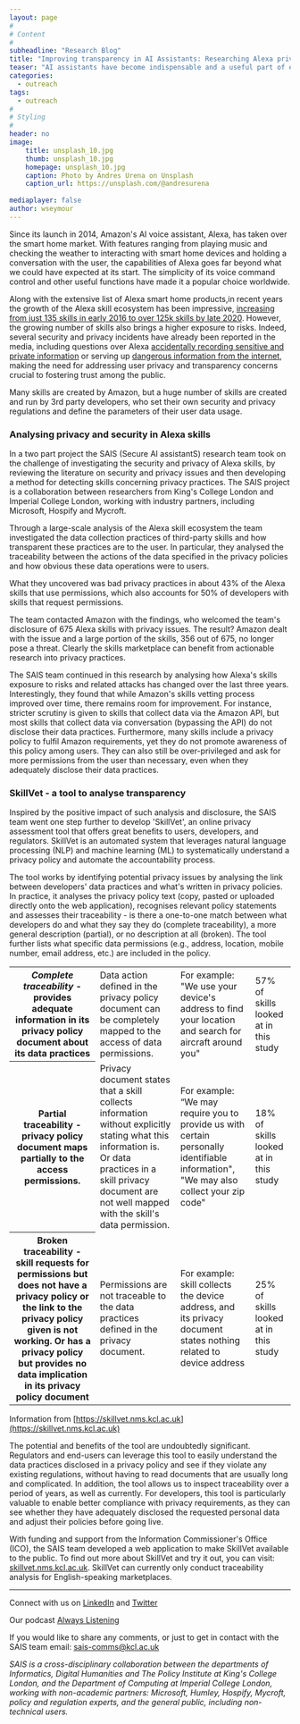 ```yaml
---
layout: page
#
# Content
#
subheadline: "Research Blog"
title: "Improving transparency in AI Assistants: Researching Alexa privacy and accountability to users"
teaser: "AI assistants have become indispensable and a useful part of everyday life for people across the world. However, the key limitation in their uptake has always been the question of data security. The SAIS research team set out to investigate the gap between what users think is happening to their data and what is actually happening to their data. Through a review of current work the research team put together a picture of the Alexa ecosystem and created a way to quantify the transparency of Alexa skills, also leading to the tool Skillvet."
categories:
  - outreach
tags:
  - outreach
#
# Styling
#
header: no
image:
    title: unsplash_10.jpg
    thumb: unsplash_10.jpg
    homepage: unsplash_10.jpg
    caption: Photo by Andres Urena on Unsplash
    caption_url: https://unsplash.com/@andresurena
  
mediaplayer: false
author: wseymour
---
```


Since its launch in 2014, Amazon's AI voice assistant, Alexa, has taken over the smart home market. With features ranging from playing music and checking the weather to interacting with smart home devices and holding a conversation with the user, the capabilities of Alexa goes far beyond what we could have expected at its start. The simplicity of its voice command control and other useful functions have made it a popular choice worldwide.
 
Along with the  extensive list of Alexa smart home products,in recent years the growth of the Alexa skill ecosystem has been impressive, [increasing from just 135 skills in early 2016 to over 125k skills by late 2020](https://nms.kcl.ac.uk/hasp/pubs/edu2022measuring.pdf). However, the growing number of skills also brings a higher exposure to risks. Indeed, several security and privacy incidents have already been reported in the media, including questions over Alexa [accidentally recording sensitive and private information](https://www.govinfosecurity.com/healthcare-workers-allege-amazon-alexa-violates-privacy-a-17002) or serving up [dangerous information from the internet](https://www.bbc.co.uk/news/technology-59810383), making the need for addressing user privacy and transparency concerns crucial to fostering trust among the public. 

Many skills are created by Amazon, but a huge number of skills are created and run by 3rd party developers, who set their own security and privacy regulations and define the parameters of their user data usage.  


### Analysing privacy and security in Alexa skills 

In a two part project the SAIS (Secure AI assistantS) research team took on the challenge of investigating the security and privacy of Alexa skills, by reviewing the literature on security and privacy issues and then developing a method for detecting skills concerning privacy practices. The SAIS project is a collaboration between researchers from King's College London and Imperial College London, working with industry partners, including Microsoft, Hospify and Mycroft. 
 
Through a large-scale analysis of the Alexa skill ecosystem the team investigated the data collection practices of third-party skills and how transparent these practices are to the user. In particular, they analysed the traceability between the actions of the data specified in the privacy policies and how obvious these data operations were to users.

What they uncovered was bad privacy practices in about 43% of the Alexa skills that use permissions, which also accounts for 50% of developers with skills that request permissions. 

The team contacted Amazon with the findings, who welcomed the team's disclosure of  675 Alexa skills with privacy issues. The result? Amazon dealt with the issue and a large portion of the skills, 356 out of 675, no longer pose a threat. Clearly the skills marketplace can benefit from actionable research into  privacy practices. 

The SAIS team continued in this research by analysing how Alexa's skills exposure to risks and related attacks has changed over the last three years. Interestingly, they found that while Amazon's skills vetting process improved over time, there remains room for improvement. For instance, stricter scrutiny is given to skills that collect data via the Amazon API, but most skills that collect data via conversation (bypassing the API) do not disclose their data practices. Furthermore, many skills include a privacy policy to fulfil Amazon requirements, yet they do not promote awareness of this policy among users. They can also still be over-privileged and ask for more permissions from the user than necessary, even when they adequately disclose their data practices.

### SkillVet - a tool to analyse transparency

Inspired by the positive impact of such analysis and disclosure, the SAIS team went one step further to develop 'SkillVet', an online privacy assessment tool that offers great benefits to users, developers, and regulators. SkillVet is an automated system that leverages natural language processing (NLP) and machine learning (ML) to systematically understand a privacy policy and automate the accountability process.

The tool works by identifying potential privacy issues by analysing the link between developers' data practices and what's written in privacy policies. In practice, it analyses the privacy policy text (copy, pasted or uploaded directly onto the web application), recognises relevant policy statements and assesses their traceability - is there a one-to-one match between what developers do and what they say they do  (complete traceability), a more general description (partial), or no description at all (broken). The tool further lists what specific data permissions (e.g., address, location, mobile number, email address, etc.) are included in the policy.

<table>
  <tr>
    <th><em>Complete traceability</em> - provides adequate information in its privacy policy document about its data practices</th>
    <td>Data action defined in the privacy policy document can be completely mapped to the access of data permissions.</td>
    <td>For example: "We use your device's address to find your location and search for aircraft around you"</td>
    <td>57% of skills looked at in this study</td>
  </tr>
  <tr>
    <th>Partial traceability - privacy policy document maps partially to the access permissions.</th>
    <td>Privacy document states that a skill collects information without explicitly stating what this information is. Or data practices in a skill privacy document are not well mapped with the skill's data permission.</td>
    <td>For example: “We may require you to provide us with certain personally identifiable information", "We may also collect your zip code"</td>
    <td>18% of skills looked at in this study</td>
  </tr>
  <tr>
    <th>Broken traceability - skill requests for permissions but does not have a privacy policy or the link to the privacy policy given is not working. Or has a privacy policy but provides no data implication in its privacy policy document</th>
    <td>Permissions are not traceable to the data practices defined in the privacy document.</td>
    <td>For example: skill collects the device address, and its privacy document states nothing related to device address</td>
    <td>25% of skills looked at in this study</td>
  </tr>
</table>

Information from [https://skillvet.nms.kcl.ac.uk](https://skillvet.nms.kcl.ac.uk)

The potential and benefits of the tool are undoubtedly significant. Regulators and end-users can leverage this tool to easily understand the data practices disclosed in a privacy policy and see if they violate any existing regulations, without having to read documents that are usually long and complicated. In addition, the tool allows us to inspect traceability over a period of years, as well as currently. For developers, this tool is particularly valuable to enable better compliance with privacy requirements, as they can see whether they have adequately disclosed the requested personal data and adjust their policies before going live.

With funding and support from the Information Commissioner's Office (ICO), the SAIS team developed a web application to make SkillVet available to the public. To find out more about SkillVet and try it out, you can visit: [skillvet.nms.kcl.ac.uk](https://skillvet.nms.kcl.ac.uk/#Traceability). SkillVet can currently only conduct traceability analysis for English-speaking marketplaces. 


<hr />

Connect with us on [LinkedIn](https://www.linkedin.com/company/sais-project/) and [Twitter](https://twitter.com/SecureAI_SAIS)

Our podcast [Always Listening](https://secure-ai-assistants.github.io/outreach/podcast1/)

If you would like to share any comments, or just to get in contact with the SAIS team email: sais-comms@kcl.ac.uk

_SAIS is a cross-disciplinary collaboration between the departments of Informatics, Digital Humanities and The Policy Institute at King's College London, and the Department of Computing at Imperial College London, working with non-academic partners: Microsoft, Humley, Hospify, Mycroft, policy and regulation experts, and the general public, including non-technical users._

